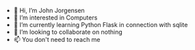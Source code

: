 - 👋 Hi, I’m John Jorgensen
- 👀 I’m interested in Computers
- 🌱 I’m currently learning Python Flask in connection with sqlite
- 💞️ I’m looking to collaborate on nothing
- 📫 You don't need to reach me

<!---
johnjohntheleprechaun/johnjohntheleprechaun is a ✨ special ✨ repository because its `README.md` (this file) appears on your GitHub profile.
You can click the Preview link to take a look at your changes.
--->
